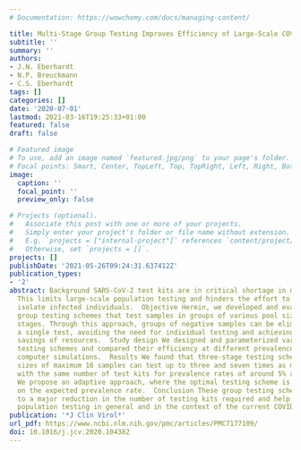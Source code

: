 ```yaml
---
# Documentation: https://wowchemy.com/docs/managing-content/

title: Multi-Stage Group Testing Improves Efficiency of Large-Scale COVID-19 Screening
subtitle: ''
summary: ''
authors:
- J.N. Eberhardt
- N.P. Breuckmann
- C.S. Eberhardt
tags: []
categories: []
date: '2020-07-01'
lastmod: 2021-03-16T19:25:33+01:00
featured: false
draft: false

# Featured image
# To use, add an image named `featured.jpg/png` to your page's folder.
# Focal points: Smart, Center, TopLeft, Top, TopRight, Left, Right, BottomLeft, Bottom, BottomRight.
image:
  caption: ''
  focal_point: ''
  preview_only: false

# Projects (optional).
#   Associate this post with one or more of your projects.
#   Simply enter your project's folder or file name without extension.
#   E.g. `projects = ["internal-project"]` references `content/project/deep-learning/index.md`.
#   Otherwise, set `projects = []`.
projects: []
publishDate: '2021-05-26T09:24:31.637412Z'
publication_types:
- '2'
abstract: Background SARS-CoV-2 test kits are in critical shortage in many countries.
  This limits large-scale population testing and hinders the effort to identify and
  isolate infected individuals.  Objective Herein, we developed and evaluated multi-stage
  group testing schemes that test samples in groups of various pool sizes in multiple
  stages. Through this approach, groups of negative samples can be eliminated with
  a single test, avoiding the need for individual testing and achieving considerable
  savings of resources.  Study design We designed and parameterized various multi-stage
  testing schemes and compared their efficiency at different prevalence rates using
  computer simulations.  Results We found that three-stage testing schemes with pool
  sizes of maximum 16 samples can test up to three and seven times as many individuals
  with the same number of test kits for prevalence rates of around 5% and 1%, respectively.
  We propose an adaptive approach, where the optimal testing scheme is selected based
  on the expected prevalence rate.  Conclusion These group testing schemes could lead
  to a major reduction in the number of testing kits required and help improve large-scale
  population testing in general and in the context of the current COVID-19 pandemic.
publication: '*J Clin Virol*'
url_pdf: https://www.ncbi.nlm.nih.gov/pmc/articles/PMC7177109/
doi: 10.1016/j.jcv.2020.104382
---
```

